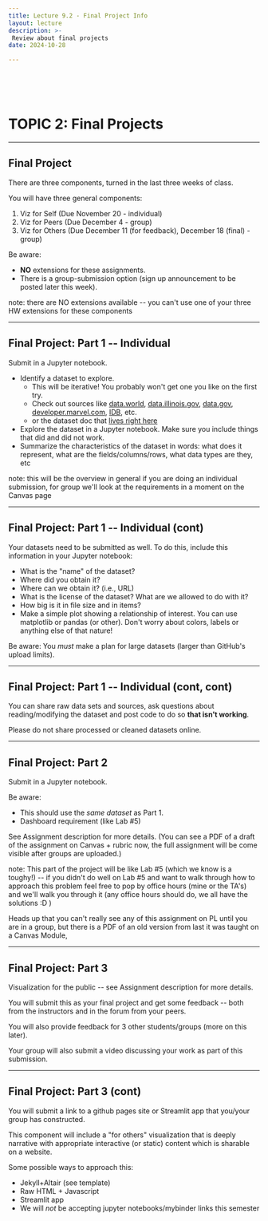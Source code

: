 ```yaml
---
title: Lecture 9.2 - Final Project Info
layout: lecture
description: >-
 Review about final projects
date: 2024-10-28

---
```


<br />
<br />
<br />

# TOPIC 2: Final Projects

---

## Final Project

There are three components, turned in the last three weeks of class.

You will have three general components:

1. Viz for Self (Due November 20 - individual)
1. Viz for Peers (Due December 4 - group)
1. Viz for Others (Due December 11 (for feedback), December 18 (final) - group)

Be aware:
 * **NO** extensions for these assignments.
 * There is a group-submission option (sign up announcement to be posted later this week).

note:
there are NO extensions available -- you can't use one of your three HW extensions for these components

---

## Final Project: Part 1 -- Individual

Submit in a Jupyter notebook.

 * Identify a dataset to explore.
   * This will be iterative!  You probably won't get one you like on the first
     try.
   * Check out sources like [data.world](https://data.world/),
     [data.illinois.gov](https://data.illinois.gov/),
     [data.gov](https://data.gov/),
     [developer.marvel.com](https://developer.marvel.com/),
     [IDB](https://databank.illinois.edu/), etc.
   * or the dataset doc that [lives right here](https://docs.google.com/document/d/15UJinT5XokAHXd9fQAYD8f6d3vEkR6kJMq8kswmkOhY/edit?usp=sharing)
 * Explore the dataset in a Jupyter notebook.  Make sure you include things that did and did not work.
 * Summarize the characteristics of the dataset in words: what does it
   represent, what are the fields/columns/rows, what data types are they, etc
   
note:
this will be the overview in general if you are doing an individual submission, for group we'll look at the requirements in a moment on the Canvas page

---

## Final Project: Part 1 -- Individual (cont)

Your datasets need to be submitted as well.  To do this, include this
information in your Jupyter notebook:

 * What is the "name" of the dataset?
 * Where did you obtain it?
 * Where can we obtain it?  (i.e., URL)
 * What is the license of the dataset?  What are we allowed to do with it?
 * How big is it in file size and in items?
 * Make a simple plot showing a relationship of interest.  You can use matplotlib or pandas (or other). Don't worry about colors, labels or anything else of that nature!

Be aware: You *must* make a plan for large datasets (larger than GitHub's upload limits).


---

## Final Project: Part 1 -- Individual (cont, cont)

You can share raw data sets and sources, ask questions about reading/modifying the dataset and post code to do so **that isn't working**.

Please do not share processed or cleaned datasets online.

---

## Final Project: Part 2

Submit in a Jupyter notebook.  

Be aware:
 * This should use the *same dataset* as Part 1.
 * Dashboard requirement (like Lab #5)

See Assignment description for more details. (You can see a PDF of a draft of the assignment on Canvas + rubric now, the full assignment will be come visible after groups are uploaded.)

note:
This part of the project will be like Lab #5 (which we know is a toughy!) -- if you didn't do well on Lab #5 and want to walk through how to approach this problem feel free to pop by office hours (mine or the TA's) and we'll walk you through it (any office hours should do, we all have the solutions :D )

Heads up that you can't really see any of this assignment on PL until you are in a group, but there is a PDF of an old version from last it was taught on a Canvas Module, 

---

## Final Project: Part 3

Visualization for the public -- see Assignment description for more details.

You will submit this as your final project and get some feedback -- both from the instructors and in the forum from your peers.

You will also provide feedback for 3 other students/groups (more on this later).

Your group will also submit a video discussing your work as part of this submission.


---

## Final Project: Part 3 (cont)

You will submit a link to a github pages site or Streamlit app that you/your group has constructed.

This component will include a "for others" visualization that is deeply
narrative with appropriate interactive (or static) content which is sharable on a
website.

Some possible ways to approach this:

 * Jekyll+Altair (see template)
 * Raw HTML + Javascript
 * Streamlit app
 * We will *not* be accepting jupyter notebooks/mybinder links this semester




